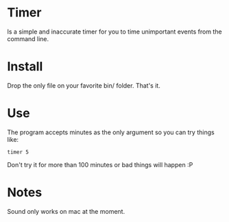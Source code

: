 # Timer

Is a simple and inaccurate timer for you to time unimportant events from the command line.

# Install

Drop the only file on your favorite bin/ folder. That's it.

# Use

The program accepts minutes as the only argument so you can try things like:

`timer 5`

Don't try it for more than 100 minutes or bad things will happen :P

# Notes
Sound only works on mac at the moment.